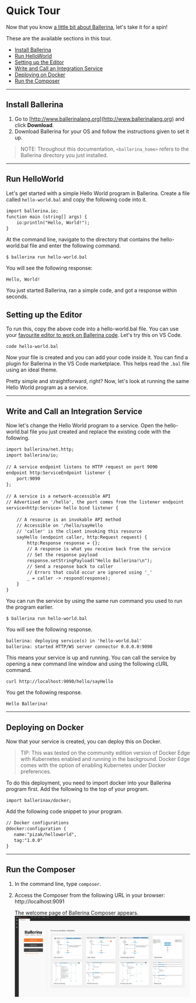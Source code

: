 # Quick Tour

Now that you know [a little bit about Ballerina](), let's take it for a spin! 

These are the available sections in this tour.

- [Install Ballerina](#install-ballerina)
- [Run HelloWorld](#run-helloworld)
- [Setting up the Editor](#setting-up-the-editor)
- [Write and Call an Integration Service](#write-and-call-an-integration-service)
- [Deploying on Docker](#deploying-on-docker)
- [Run the Composer](#run-the-composer)

___

## Install Ballerina

1. Go to [http://www.ballerinalang.org](http://www.ballerinalang.org) and click **Download**. 
1. Download Ballerina for your OS and follow the instructions given to set it up. 

> NOTE: Throughout this documentation, `<ballerina_home>` refers to the Ballerina directory you just installed. 

___

## Run HelloWorld

Let's get started with a simple Hello World program in Ballerina. Create a file called `hello-world.bal` and copy the following code into it.

```
import ballerina.io;
function main (string[] args) {
    io:println("Hello, World!");
}
``` 

At the command line, navigate to the directory that contains the hello-world.bal file and enter the following command.

```
$ ballerina run hello-world.bal
```

You will see the following response:

```
Hello, World!
```

You just started Ballerina, ran a simple code, and got a response within seconds.

## Setting up the Editor

To run this, copy the above code into a hello-world.bal file. You can use your [favourite editor to work on Ballerina code](tools-ides-ballerina-composer.md). Let's try this on VS Code.

```
code hello-world.bal
```

Now your file is created and you can add your code inside it. You can find a plugin for Ballerina in the VS Code marketplace. This helps read the `.bal` file using an ideal theme.  

Pretty simple and straightforward, right? Now, let's look at running the same Hello World program as a service.

___

## Write and Call an Integration Service

Now let's change the Hello World program to a service. Open the hello-world.bal file you just created and replace the existing code with the following.

```
import ballerina/net.http;
import ballerina/io;

// A service endpoint listens to HTTP request on port 9090
endpoint http:ServiceEndpoint listener {
    port:9090
};

// A service is a network-accessible API
// Advertised on '/hello', the port comes from the listener endpoint
service<http:Service> hello bind listener {

    // A resource is an invokable API method
    // Accessible on '/hello/sayHello
    // 'caller' is the client invoking this resource 
    sayHello (endpoint caller, http:Request request) {
        http:Response response = {};
        // A response is what you receive back from the service
        // Set the response payload
        response.setStringPayload("Hello Ballerina!\n");
        // Send a response back to caller
        // Errors that could occur are ignored using '_'
        _ = caller -> respond(response);
    }
}
```

You can run the service by using the same run command you used to run the program earlier.

```
$ ballerina run hello-world.bal
```

You will see the following response.

```
ballerina: deploying service(s) in 'hello-world.bal'
ballerina: started HTTP/WS server connector 0.0.0.0:9090
```

This means your service is up and running. You can call the service by opening a new command line window and using the following cURL command.

```
curl http://localhost:9090/hello/sayHello
```

You get the following response.

```
Hello Ballerina!
```

___

## Deploying on Docker

Now that your service is created, you can deploy this on Docker. 

> TIP: This was tested on the community edition version of Docker Edge with Kubernetes enabled and running in the background. Docker Edge comes with the option of enabling Kubernetes under Docker preferences.

To do this deployment, you need to import docker into your Ballerina program first. Add the following to the top of your program.

```
import ballerinax/docker;
```

Add the following code snippet to your program.

```
// Docker configurations
@docker:configuration {
   name:"pizak/helloworld",
   tag:"1.0.0"
}
```


___

## Run the Composer

1. In the command line, type `composer`.

1. Access the Composer from the following URL in your browser: http://localhost:9091

    The welcome page of Ballerina Composer appears. 
    ![alt text](images/ComposerNew1.png "Welcome page")
    
